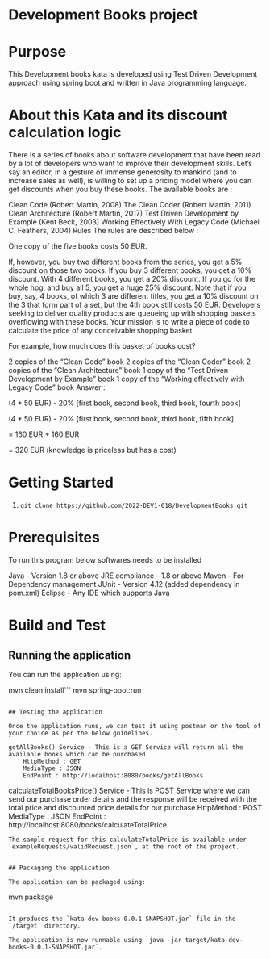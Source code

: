 # **Development Books** project


# Purpose
This Development books kata is developed using Test Driven Development approach using spring boot and written in Java programming language.

# About this Kata and its discount calculation logic

There is a series of books about software development that have been read by a lot of developers who want to improve their development skills. Let’s say an editor, in a gesture of immense generosity to mankind (and to increase sales as well), is willing to set up a pricing model where you can get discounts when you buy these books. The available books are :

Clean Code (Robert Martin, 2008)
The Clean Coder (Robert Martin, 2011)
Clean Architecture (Robert Martin, 2017)
Test Driven Development by Example (Kent Beck, 2003)
Working Effectively With Legacy Code (Michael C. Feathers, 2004)
Rules
The rules are described below :

One copy of the five books costs 50 EUR.

If, however, you buy two different books from the series, you get a 5% discount on those two books.
If you buy 3 different books, you get a 10% discount.
With 4 different books, you get a 20% discount.
If you go for the whole hog, and buy all 5, you get a huge 25% discount.
Note that if you buy, say, 4 books, of which 3 are different titles, you get a 10% discount on the 3 that form part of a set, but the 4th book still costs 50 EUR.
Developers seeking to deliver quality products are queueing up with shopping baskets overflowing with these books. Your mission is to write a piece of code to calculate the price of any conceivable shopping basket.

For example, how much does this basket of books cost?

2 copies of the “Clean Code” book
2 copies of the “Clean Coder” book
2 copies of the “Clean Architecture” book
1 copy of the “Test Driven Development by Example” book
1 copy of the “Working effectively with Legacy Code” book
Answer :

(4 * 50 EUR) - 20% [first book, second book, third book, fourth book]

(4 * 50 EUR) - 20% [first book, second book, third book, fifth book]

= 160 EUR + 160 EUR

= 320 EUR (knowledge is priceless but has a cost)


# Getting Started

1.	`git clone https://github.com/2022-DEV1-018/DevelopmentBooks.git `

# Prerequisites

To run this program below softwares needs to be installed

Java - Version 1.8 or above
JRE compliance - 1.8 or above
Maven - For Dependency management
JUnit - Version 4.12 (added dependency in pom.xml)
Eclipse - Any IDE which supports Java

# Build and Test

## Running the application

You can run the application using:

mvn clean install```
mvn spring-boot:run
```

## Testing the application

Once the application runs, we can test it using postman or the tool of your choice as per the below guidelines.

getAllBooks() Service - This is a GET Service will return all the available books which can be purchased
	HttpMethod : GET
	MediaType : JSON
	EndPoint : http://localhost:8080/books/getAllBooks
```
calculateTotalBooksPrice() Service - This is POST Service where we can send our purchase order details and the response will be received with the total price and discounted price details for our purchase
	HttpMethod : POST
	MediaType : JSON
	EndPoint : http://localhost:8080/books/calculateTotalPrice

```
The sample request for this calculateTotalPrice is available under  `exampleRequests/validRequest.json`, at the root of the project.


## Packaging the application

The application can be packaged using:
```
mvn package
```

It produces the `kata-dev-books-0.0.1-SNAPSHOT.jar` file in the `/target` directory.

The application is now runnable using `java -jar target/kata-dev-books-0.0.1-SNAPSHOT.jar`.
